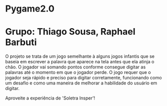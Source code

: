 # Pygame2.0
# Grupo: Thiago Sousa, Raphael Barbuti

O projeto se trata de um jogo semelhante à alguns jogos infantis que se baseia em escrever a palavra que aparece na tela antes que ela atinja o chão. O jogador vai somando pontos conforme consegue digitar as palavras até o momento em que o jogador perde. O jogo requer que o jogador seja rápido e preciso para digitar corretamente, funcionando como um desafio e como uma maneira de melhorar a habilidade do usuário em digitar.

Aproveite a experiência de 'Soletra Insper'!

